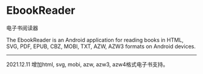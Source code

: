 # EbookReader

电子书阅读器

The EbookReader is an Android application for reading books in HTML, SVG, PDF, EPUB, CBZ, MOBI, TXT, AZW, AZW3 formats on Android devices.

-----------------------

2021.12.11 增加html, svg, mobi, azw, azw3, azw4格式电子书支持。



